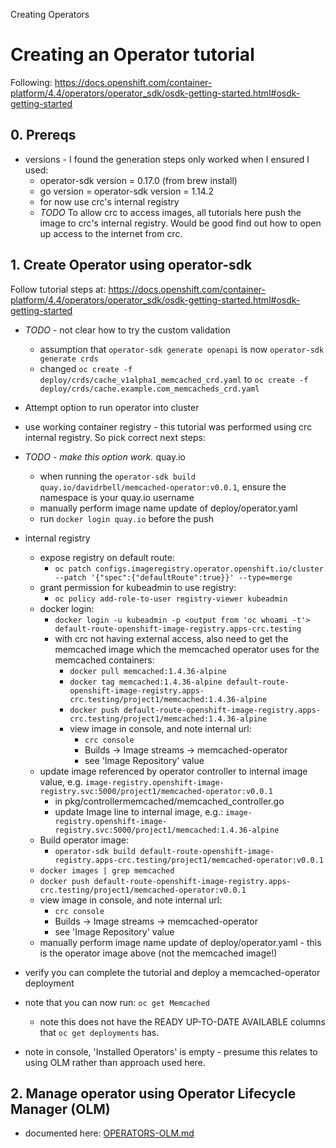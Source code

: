 Creating Operators

# Creating an Operator tutorial

Following: https://docs.openshift.com/container-platform/4.4/operators/operator_sdk/osdk-getting-started.html#osdk-getting-started

## 0. Prereqs

  - versions - I found the generation steps only worked when I ensured I used:
    - operator-sdk version = 0.17.0 (from brew install)
    - go version = operator-sdk version = 1.14.2
    - for now use crc's internal registry
    - _TODO_ To allow crc to access images, all tutorials here push the image to crc's internal registry. Would be good find out how to open up access to the internet from crc.

## 1. Create Operator using operator-sdk

Follow tutorial steps at: https://docs.openshift.com/container-platform/4.4/operators/operator_sdk/osdk-getting-started.html#osdk-getting-started

  - _TODO_ - not clear how to try the custom validation
    - assumption that `operator-sdk generate openapi` is now `operator-sdk generate crds`
    - changed `oc create -f deploy/crds/cache_v1alpha1_memcached_crd.yaml` to `oc create -f deploy/crds/cache.example.com_memcacheds_crd.yaml`

  - Attempt option to run operator into cluster
  - use working container registry - this tutorial was performed using crc internal registry. So pick correct next steps:

  - _TODO - make this option work._ quay.io
    - when running the `operator-sdk build quay.io/davidrbell/memcached-operator:v0.0.1`, ensure the namespace is your quay.io username
    - manually perform image name update of deploy/operator.yaml
    - run `docker login quay.io` before the push
  - internal registry
    - expose registry on default route:
      - `oc patch configs.imageregistry.operator.openshift.io/cluster --patch '{"spec":{"defaultRoute":true}}' --type=merge`
    - grant permission for kubeadmin to use registry:
      - `oc policy add-role-to-user registry-viewer kubeadmin`
    - docker login:
      - `docker login -u kubeadmin -p <output from 'oc whoami -t'> default-route-openshift-image-registry.apps-crc.testing`
      - with crc not having external access, also need to get the memcached image which the memcached operator uses for the memcached containers:
        - `docker pull memcached:1.4.36-alpine`
        - `docker tag memcached:1.4.36-alpine default-route-openshift-image-registry.apps-crc.testing/project1/memcached:1.4.36-alpine`
        - `docker push default-route-openshift-image-registry.apps-crc.testing/project1/memcached:1.4.36-alpine`
        - view image in console, and note internal url:
          - `crc console`
          - Builds -> Image streams -> memcached-operator
          - see 'Image Repository' value
    - update image referenced by operator controller to internal image value, e.g. `image-registry.openshift-image-registry.svc:5000/project1/memcached-operator:v0.0.1`
      - in pkg/controllermemcached/memcached_controller.go
      - update Image line to internal image, e.g.: `image-registry.openshift-image-registry.svc:5000/project1/memcached:1.4.36-alpine`
    - Build operator image:
      - `operator-sdk build default-route-openshift-image-registry.apps-crc.testing/project1/memcached-operator:v0.0.1`
    - `docker images | grep memcached`
    - `docker push default-route-openshift-image-registry.apps-crc.testing/project1/memcached-operator:v0.0.1`
    - view image in console, and note internal url:
      - `crc console`
      - Builds -> Image streams -> memcached-operator
      - see 'Image Repository' value
    - manually perform image name update of deploy/operator.yaml - this is the operator image above (not the memcached image!)

  - verify you can complete the tutorial and deploy a memcached-operator deployment
  - note that you can now run: `oc get Memcached`
    - note this does not have the READY UP-TO-DATE AVAILABLE columns that `oc get deployments` has.
  - note in console, 'Installed Operators' is empty - presume this relates to using OLM rather than approach used here.

## 2. Manage operator using Operator Lifecycle Manager (OLM)

 - documented here: [OPERATORS-OLM.md](OPERATORS-OLM.md)
